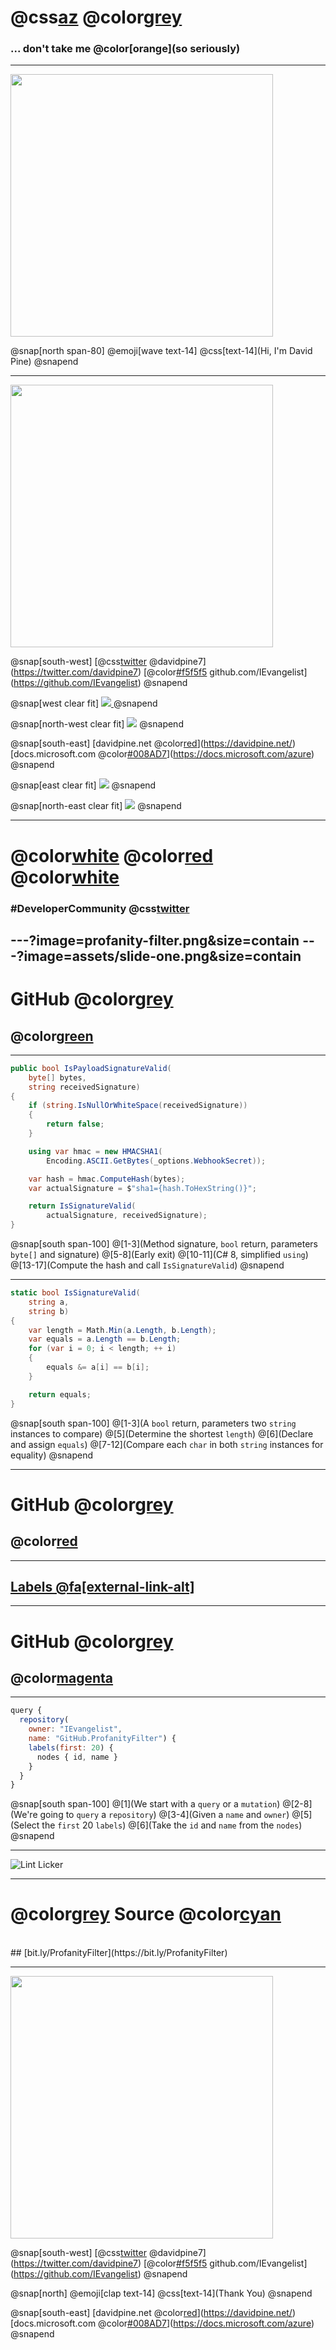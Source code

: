 ﻿# @css[az](WTF) @color[grey](GitHub)
### ... don't take me @color[orange](so seriously)

---

<img class="rounded" src="assets/me.png" height="420" />

@snap[north span-80]
@emoji[wave text-14] @css[text-14](Hi, I'm David Pine)
@snapend

---

<img class="rounded" src="assets/me.png" height="420" />

@snap[south-west]
[@css[twitter](@fa[twitter]) @davidpine7](https://twitter.com/davidpine7)
[@color[#f5f5f5](@fab[github]) github.com/IEvangelist](https://github.com/IEvangelist)
@snapend

@snap[west clear fit]
<a href="https://fallexperiment.com/creamcitycode" target="_blank">
    <img  class="clear fit" src="assets/creamcitycode.png" />
</a>
@snapend

@snap[north-west clear fit]
    <img src="assets/mvp.png" />
@snapend

@snap[south-east]
[davidpine.net @color[red](@fa[globe])](https://davidpine.net/)
[docs.microsoft.com @color[#008AD7](@fab[microsoft])](https://docs.microsoft.com/azure)
@snapend

@snap[east clear fit]
    <img src="assets/twilio-mark-red.png" />
@snapend

@snap[north-east clear fit]
    <img src="assets/gde.png" />
@snapend

---

# @color[white](I) @color[red](@fa[heart]) @color[white](The)
### #DeveloperCommunity @css[twitter](@fa[twitter])

---?image=profanity-filter.png&size=contain
---?image=assets/slide-one.png&size=contain
---

# GitHub @color[grey](@fab[github])
## @color[green](Webhooks)

---

```cs zoom-11
public bool IsPayloadSignatureValid(
	byte[] bytes, 
	string receivedSignature)
{
    if (string.IsNullOrWhiteSpace(receivedSignature))
    {
        return false;
    }

    using var hmac = new HMACSHA1(
		Encoding.ASCII.GetBytes(_options.WebhookSecret));

    var hash = hmac.ComputeHash(bytes);
    var actualSignature = $"sha1={hash.ToHexString()}";

    return IsSignatureValid(
		actualSignature, receivedSignature);
}
```

@snap[south span-100]
@[1-3](Method signature, `bool` return, parameters `byte[]` and signature)
@[5-8](Early exit)
@[10-11](C# 8, simplified `using`)
@[13-17](Compute the hash and call `IsSignatureValid`)
@snapend

---

```cs zoom-14
static bool IsSignatureValid(
	string a,
	string b)
{
    var length = Math.Min(a.Length, b.Length);
    var equals = a.Length == b.Length;
    for (var i = 0; i < length; ++ i)
    {
        equals &= a[i] == b[i];
    }

    return equals;
}
```

@snap[south span-100]
@[1-3](A `bool` return, parameters two `string` instances to compare)
@[5](Determine the shortest `length`)
@[6](Declare and assign `equals`)
@[7-12](Compare each `char` in both `string` instances for equality)
@snapend

---

# GitHub @color[grey](@fab[github])
## @color[red](Labels)

---

## [Labels @fa[external-link-alt]](https://github.com/IEvangelist/GitHub.ProfanityFilter/labels)

---

# GitHub @color[grey](@fab[github])
## @color[magenta](GraphQL)

---

```js zoom-17
query {
  repository(
    owner: "IEvangelist", 
    name: "GitHub.ProfanityFilter") {
    labels(first: 20) {
      nodes { id, name }
    }
  }
}
```

@snap[south span-100]
@[1](We start with a `query` or a `mutation`)
@[2-8](We're going to `query` a `repository`)
@[3-4](Given a `name` and `owner`)
@[5](Select the `first` 20 `labels`)
@[6](Take the `id` and `name` from the `nodes`)
@snapend

---

![Lint Licker](https://www.youtube.com/embed/sf4VC-xNsP8)

---

# @color[grey](@fab[github]) Source @color[cyan](@fa[code])
<br>
## [bit.ly/ProfanityFilter](https://bit.ly/ProfanityFilter)

---

<img class="rounded" src="assets/me.png" height="420" />

@snap[south-west]
[@css[twitter](@fa[twitter]) @davidpine7](https://twitter.com/davidpine7)
[@color[#f5f5f5](@fab[github]) github.com/IEvangelist](https://github.com/IEvangelist)
@snapend

@snap[north]
@emoji[clap text-14] @css[text-14](Thank You)
@snapend

@snap[south-east]
[davidpine.net @color[red](@fa[globe])](https://davidpine.net/)
[docs.microsoft.com @color[#008AD7](@fab[microsoft])](https://docs.microsoft.com/azure)
@snapend